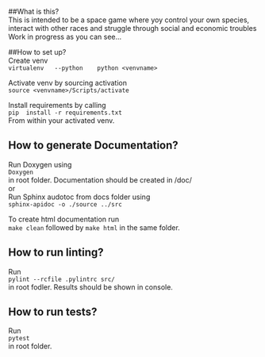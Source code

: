 ##What is this?  
This is intended to	be a space	game where yoy control
your	own	species, interact with other races	and
struggle through social and	economic	troubles  	 	
Work	in	progress as you can see...	 
   		 		  
##How	to	set up?   		
Create venv  		 		  
```virtualenv	--python	python <venvname>```   	  
   		 				
Activate	venv	by sourcing activation  	 	
```source <venvname>/Scripts/activate```  	 		  
		    		 
Install requirements by calling	     
```pip	install	-r requirements.txt```   			
From within your activated	venv.		 			
		    	   
## How to generate	Documentation?	 				
Run	Doxygen	using    	  	
```Doxygen```   			  	 
in	root	folder. Documentation should be created	in /doc/	 
or   		 		  
Run	Sphinx	audotoc from docs folder using	 		
```sphinx-apidoc -o ./source ../src```		  	  
		    		  
To create html documentation run	     
```make	clean```	followed by ```make html``` in	the	same folder.	
   		 				
##	How	to run linting?   			 
   		  		 
Run		    				
```pylint --rcfile .pylintrc src/```	     
in	root	fodler. Results should be shown	in console.   
   			  		
##	How	to run tests?  	   	
   			    
Run		    	  	 
```pytest```   		    	
in	root	folder.    	  		
   		   		
		    	 	  
   		  	 	
		    	 	 	
   			  		
		    	 		 
   	    	
		    	 			
    
		     

 	 			 			 			  	  		 	  	 			 	   		  	 	

 	 		 			  		  	 	 			 			 		 		   		 	  	 		 			  		  	 	




   		    	 		  	   		  	  
	   
	

   			 			 			  	  		 	  	 			 	   		  	 	
 
 			 
 
	  			 			 			  	  		 	  	 			 	   		  	 	 	 					 		  	 	 		 			  		  	  
	
     	
	   
 
 			 			 			  	  		 	  	 			 	   		  	 	

   			 			 			  	  		 	  	 			 	   		  	 	 	 					 		  	 	 		 			  		  	  
 

 


	

   			  	  		  	 	 		    	 		  	  
 
  
 	
	 			 
    	 	 
	  	
	  			  	  		  	 	 		    	 		  	   	 					 		  	 	 		 			  		  	  
 

   	
	   
 
 			  	  		  	 	 		    	 		  	  

   			  	  		  	 	 		    	 		  	   	 					 		  	 	 		 			  		  	  
 

   	
	       
		 
	

   		 			  		  	 	 			 			 		 		   		 	  	 		 			  		  	 	
   	 	 
   		 	
	
  	
  
	
